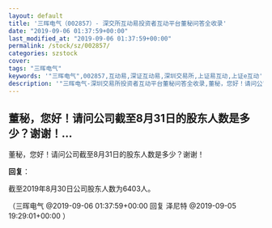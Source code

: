 ```yaml
---
layout: default
title: '三晖电气（002857）- 深交所互动易投资者互动平台董秘问答全收录'
date: "2019-09-06 01:37:59+00:00"
last_modified_at: "2019-09-06 01:37:59+00:00"
permalink: /stock/sz/002857/
categories: szstock
cover: 
tags: "三晖电气"
keywords: '"三晖电气",002857,互动易,深证互动易,深圳交易所,上证易互动,上证e互动'
description: '"三晖电气-深圳交易所投资者互动平台董秘问答全收录,董秘，您好！请问公司截至8月31日的股东人数是多少？谢谢！"'
---
```


## 董秘，您好！请问公司截至8月31日的股东人数是多少？谢谢！...

董秘，您好！请问公司截至8月31日的股东人数是多少？谢谢！

**回复**：

截至2019年8月30日公司股东人数为6403人。 

（三晖电气  @2019-09-06 01:37:59+00:00 回复 泽尼特  @2019-09-05 19:29:01+00:00 ）

